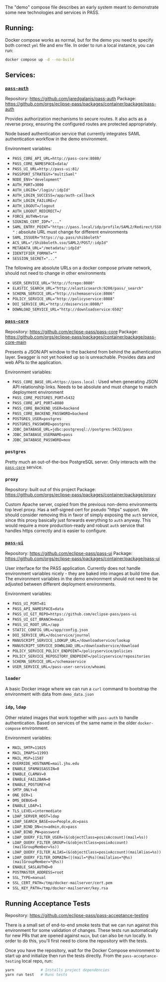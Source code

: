 The "demo" compose file describes an early system meant to demonstrate some new technologies and services in PASS. 

## Running:

Docker compose works as normal, but for the demo you need to specify both correct `yml` file and env file. In order to run a local instance, you can run:
``` sh
docker compose up -d --no-build
```

## Services:

### [`pass-auth`](https://github.com/jaredgalanis/pass-auth)

Repository: https://github.com/jaredgalanis/pass-auth
Package: https://github.com/orgs/eclipse-pass/packages/container/package/pass-auth

Provides authorization mechanisms to secure routes. It also acts as a reverse proxy, ensuring the configured routes are protected appropriately.

Node based authentication service that currently integrates SAML authentication workflow in the demo environment.

Environment variables:

* `PASS_CORE_API_URL=http://pass-core:8080/`
* `PASS_CORE_NAMESPACE=data/`
* `PASS_UI_URL=http://pass-ui:81/`
* `PASSPORT_STRATEGY="multiSaml"`
* `NODE_ENV="development"`
* `AUTH_PORT=3000`
* `AUTH_LOGIN="/login/:idpId"`
* `AUTH_LOGIN_SUCCESS=/app/auth-callback`
* `AUTH_LOGIN_FAILURE=/`
* `AUTH_LOGOUT=/logout`
* `AUTH_LOGOUT_REDIRECT=/`
* `FORCE_AUTHN=true`
* `SIGNING_CERT_IDP="..."`
* `SAML_ENTRY_POINT="https://pass.local/idp/profile/SAML2/Redirect/SSO"` : absolute URL must change for different environments
* `SAML_ISSUER="https://sp.pass/shibboleth"`
* `ACS_URL="/Shibboleth.sso/SAML2/POST/:idpId"`
* `METADATA_URL="/metadata/:idpId"`
* `IDENTIFIER_FORMAT=""`
* `SESSION_SECRET="..."`

The following are absolute URLs on a docker compose private network, should not need to change in other environments
* `USER_SERVICE_URL="http://fcrepo:8080"`
* `ELASTIC_SEARCH_URL="http://elasticsearch:9200/pass/_search"`
* `SCHEMA_SERVICE_URL="http://schemaservice:8086"`
* `POLICY_SERVICE_URL="http://policyservice:8088"`
* `DOI_SERVICE_URL="http://doiservice:8080/"`
* `DOWNLOAD_SERVICE_URL="http://downloadservice:6502"`

### [`pass-core`](https://github.com/eclipse-pass/pass-core)

Repository: https://github.com/eclipse-pass/pass-core
Package: https://github.com/orgs/eclipse-pass/packages/container/package/pass-core-main

Presents a JSON:API window to the backend from behind the authentication layer. Swagger is not yet hooked up so is unreachable. Provides data and web APIs to the application.

Environment variables:

* `PASS_CORE_BASE_URL=https://pass.local` : Used when generating JSON API relationship links. Needs to be absolute and must change to match deployment environment
* `PASS_CORE_POSTGRES_PORT=5432`
* `PASS_CORE_API_PORT=8080`
* `PASS_CORE_BACKEND_USER=backend`
* `PASS_CORE_BACKEND_PASSWORD=backend`
* `POSTGRES_USER=postgres`
* `POSTGRES_PASSWORD=postgres`
* `JDBC_DATABASE_URL=jdbc:postgresql://postgres:5432/pass`
* `JDBC_DATABASE_USERNAME=pass`
* `JDBC_DATABASE_PASSWORD=moo`

### `postgres`

Pretty much an out-of-the-box PostgreSQL server. Only interacts with the [`pass-core`](https://github.com/eclipse-pass/pass-core) service.

### `proxy`

Repository: built out of this project
Package: https://github.com/orgs/eclipse-pass/packages/container/package/proxy

Custom Apache server, copied from the previous non-demo environments top level proxy. Has a self-signed cert for pseudo "https" support. We should consider removing this in favor of simply exposing the `auth` service, since this proxy basically just forwards everything to `auth` anyway. This would require a more production-ready and robust `auth` service that handles https correctly and is easier to configure.

### [`pass-ui`](https://github.com/eclipse-pass/pass-ui)

Repository: https://github.com/eclipse-pass/pass-ui
Package: https://github.com/orgs/eclipse-pass/packages/container/package/pass-ui

User interface for the PASS application. Currently does not handle environment variables nicely - they are baked into images at build time due. The environment variables in the demo environment should not need to be adjusted between different deployment environments.

Environment variables:

* `PASS_UI_PORT=81`
* `PASS_API_NAMESPACE=data`
* `PASS_UI_GIT_REPO=https://github.com/eclipse-pass/pass-ui`
* `PASS_UI_GIT_BRANCH=main`
* `PASS_UI_ROOT_URL=/app`
* `STATIC_CONFIG_URL=/app/config.json`
* `DOI_SERVICE_URL=/doiservice/journal`
* `MANUSCRIPT_SERVICE_LOOKUP_URL=/downloadservice/lookup`
* `MANUSCRIPT_SERVICE_DOWNLOAD_URL=/downloadservice/download`
* `POLICY_SERVICE_POLICY_ENDPOINT=/policyservice/policies`
* `POLICY_SERVICE_REPOSITORY_ENDPOINT=/policyservice/repositories`
* `SCHEMA_SERVICE_URL=/schemaservice`
* `USER_SERVICE_URL=/pass-user-service/whoami`

### `loader`

A basic Docker image where we can run a `curl` command to bootstrap the environment with data from `demo_data.json`

### `idp`, `ldap`

Other related images that work together with `pass-auth` to handle authentication. Based on services of the same name in the older `docker-compose` environment.

Environment variables:

* `MAIL_SMTP=11025`
* `MAIL_IMAPS=11993`
* `MAIL_MSP=11587`
* `OVERRIDE_HOSTNAME=mail.jhu.edu`
* `ENABLE_SPAMASSASSIN=0`
* `ENABLE_CLAMAV=0`
* `ENABLE_FAIL2BAN=0`
* `ENABLE_POSTGREY=0`
* `SMTP_ONLY=0`
* `ONE_DIR=1`
* `DMS_DEBUG=0`
* `ENABLE_LDAP=1`
* `TLS_LEVEL=intermediate`
* `LDAP_SERVER_HOST=ldap`
* `LDAP_SEARCH_BASE=ou=People,dc=pass`
* `LDAP_BIND_DN=cn=admin,dc=pass`
* `LDAP_BIND_PW=password`
* `LDAP_QUERY_FILTER_USER=(&(objectClass=posixAccount)(mail=%s))`
* `LDAP_QUERY_FILTER_GROUP=(&(objectClass=posixAccount)(mailGroupMember=%s))`
* `LDAP_QUERY_FILTER_ALIAS=(&(objectClass=posixAccount)(mailAlias=%s))`
* `LDAP_QUERY_FILTER_DOMAIN=(|(mail=*@%s)(mailalias=*@%s)(mailGroupMember=*@%s))`
* `ENABLE_SASLAUTHD=0`
* `POSTMASTER_ADDRESS=root`
* `SSL_TYPE=manual`
* `SSL_CERT_PATH=/tmp/docker-mailserver/cert.pem`
* `SSL_KEY_PATH=/tmp/docker-mailserver/key.rsa`

## Running Acceptance Tests

Repository: https://github.com/eclipse-pass/pass-acceptance-testing

There is a small set of end-to-end smoke tests that we can run against this environment for some validation of changes. These tests run automatically for new PRs that are opened against `main`, but can also be run locally. In order to do this, you'll first need to clone the repository with the tests.

Once you have the repository, wait for the Docker Compose environment to start up and initialize then run the tests directly. From the `pass-acceptance-testing` local repo, run:

``` sh
yarn            # Installs project dependencies
yarn run test   # Runs tests
```

